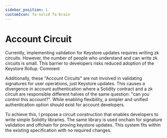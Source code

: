 ```yaml
---
sidebar_position: 1
customIcon: fa-solid fa-brain
---
```


# Account Circuit

Currently, implementing validation for Keystore updates requires writing zk circuits. However, the number of people who understand and can write zk circuits is small. This barrier to developers risks reduced adoption of the Keystore Rollup.
Comment

Additionally, these "Account Circuits" are not involved in validating signatures for user operations, just Keystore updates. This causes a divergence in account authentication where a Solidity contract and a zk circuit are responsible different halves of the same question: "can you control this account?". While enabling flexibility, a simpler and unified authentication option should exist for account developers.

To achieve this, I propose a circuit construction that enables developers to write simple Solidity libraries. The same library is used onchain for signature validation and offchain for proving keystore updates. This system fits within the existing specification with no required changes.